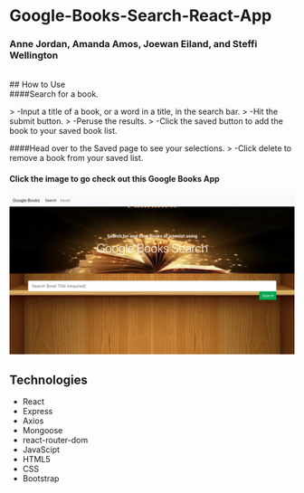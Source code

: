 # Google-Books-Search-React-App
### Anne Jordan, Amanda Amos, Joewan Eiland, and Steffi Wellington
<br>
## How to Use
<br>
####Search for a book. 
<p>
> -Input a title of a book, or a word in a title, in the search bar.
> -Hit the submit button.
> -Peruse the results.
> -Click the saved button to add the book to your saved book list. 
<br></p>
<p>
####Head over to the Saved page to see your selections. 
> -Click delete to remove a book from your saved list. 
<br></p>


#### Click the image to go check out this Google Books App
<a href="" target="_blank">
<img src= "client/public/images/GoogleBooks.png">
</a>

 ## Technologies
*  React
*  Express
*  Axios
*  Mongoose
*  react-router-dom
*  JavaScipt
*  HTML5
*  CSS
*  Bootstrap

